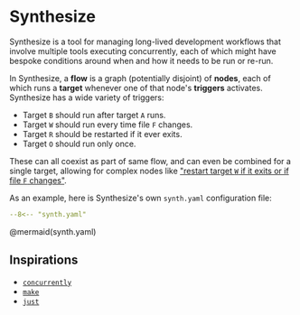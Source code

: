 # Synthesize

Synthesize is a tool for managing long-lived development workflows that involve multiple tools executing concurrently,
each of which might have bespoke conditions around when and how it needs to be run or re-run.

In Synthesize, a **flow** is a graph (potentially disjoint) of **nodes**,
each of which runs a **target** whenever one of that node's **triggers** activates.
Synthesize has a wide variety of triggers:

- Target `B` should run after target `A` runs.
- Target `W` should run every time file `F` changes.
- Target `R` should be restarted if it ever exits.
- Target `O` should run only once.

These can all coexist as part of same flow, and can even be combined for a single target,
allowing for complex nodes like
["restart target `W` if it exits or if file `F` changes"](./triggers.md#example-restarting-on-completion-or-config-changes).

As an example, here is Synthesize's own `synth.yaml` configuration file:

```yaml
--8<-- "synth.yaml"
```

@mermaid(synth.yaml)

## Inspirations

- [`concurrently`](https://www.npmjs.com/package/concurrently)
- [`make`](https://www.gnu.org/software/make/)
- [`just`](https://github.com/casey/just)
